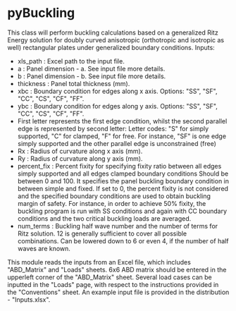 # pyBuckling
This class will perform buckling calculations based on a generalized Ritz Energy solution for doubly curved anisotropic (orthotropic and isotropic as well) rectangular plates under generalized boundary conditions.
Inputs:
- xls_path : Excel path to the input file.
- a : Panel dimension - a. See input file more details.
- b : Panel dimension - b. See input file more details.
- thickness : Panel total thickness (mm).
- xbc : Boundary condition for edges along x axis. Options: "SS", "SF", "CC", "CS", "CF", "FF".
- ybc : Boundary condition for edges along y axis. Options: "SS", "SF", "CC", "CS", "CF", "FF".
- First letter represents the first edge condition, whilst the second parallel edge is represented by second letter:
       Letter codes: "S" for simply supported, "C" for clamped, "F" for free.
       For instance, "SF" is one edge simply supported and the other parallel edge is unconstrained (free)
- Rx : Radius of curvature along x axis (mm).
- Ry : Radius of curvature along y axis (mm).
- percent_fix : Percent fixity for specifying fixity ratio between all edges simply supported and all edges clamped boundary conditions
               Should be between 0 and 100. It specifies the panel buckling boundary condition in between simple and fixed. 
               If set to 0, the percent fixity is not considered and the specified boundary conditions are used to obtain buckling margin of safety. 
               For instance, in order to achieve 50% fixity, the buckling program is run with SS conditions and again with CC boundary conditions and the two critical buckling loads are averaged.
- num_terms : Buckling half wave number and the number of terms for Ritz solution. 12 is generally sufficient to cover all possible combinations.
             Can be lowered down to 6 or even 4, if the number of half waves are known.

This module reads the inputs from an Excel file, which includes "ABD_Matrix" and "Loads" sheets. 6x6 ABD matrix should be entered in the upperleft corner of the "ABD_Matrix" sheet. Several load cases can be inputted in the "Loads" page, with respect to the instructions provided in the "Conventions" sheet. An example input file is provided in the distribution - "Inputs.xlsx".
